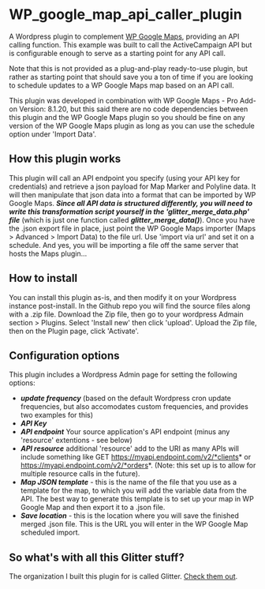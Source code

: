 # WP_google_map_api_caller_plugin
A Wordpress plugin to complement [WP Google Maps](https://www.wpgmaps.com/), providing an API calling function.  This example was built to call the ActiveCampaign API but is configurable enough to serve as a starting point for any API call.

Note that this is not provided as a plug-and-play ready-to-use plugin, but rather as starting point that should save you a ton of time if you are looking to schedule updates to a WP Google Maps map based on an API call.

This plugin was developed in combination with WP Google Maps - Pro Add-on Version: 8.1.20, but this said there are no code dependencies between this plugin and the WP Google Maps plugin so you should be fine on any version of the WP Google Maps plugin as long as you can use the schedule option under 'Import Data'.

## How this plugin works
This plugin will call an API endpoint you specify (using your API key for credentials) and retrieve a json payload for Map Marker and Polyline data.
It will then manipulate that json data into a format that can be imported by WP Google Maps. ***Since all API data is structured differently, you will need to write this transformation script yourself in the 'glitter_merge_data.php' file*** (which is just one function called ***glitter_merge_data()***).
Once you have the .json export file in place, just point the WP Google Maps importer (Maps > Advanced > Import Data) to the file url.  Use 'import via url' and set it on a schedule.  And yes, you will be importing a file off the same server that hosts the Maps plugin...

## How to install
You can install this plugin as-is, and then modify it on your Wordpress instance post-install.  In the Github repo you will find the source files along with a .zip file.  Download the Zip file, then go to your wordpress Admain section > Plugins.  Select 'Install new' then click 'upload'.  Upload the Zip file, then on the Plugin page, click 'Activate'.

## Configuration options
This plugin includes a Wordpress Admin page for setting the following options:
- ***update frequency*** (based on the default Wordpress cron update frequencies, but also accomodates custom frequencies, and provides two examples for this)
- ***API Key***
- ***API endpoint***  Your source application's API endpoint (minus any 'resource' extentions - see below)
-  ***API resource*** additional 'resource' add to the URI as many APIs will include something like GET https://myapi.endpoint.com/v2/*clients* or https://myapi.endpoint.com/v2/*orders*.  (Note: this set up is to allow for multiple resource calls in the future).
- ***Map JSON template*** - this is the name of the file that you use as a template for the map, to which you will add the variable data from the API.  The best way to generate this template is to set up your map in WP Google Map and then export it to a .json file.
- ***Save location*** - this is the location where you will save the finished merged .json file.  This is the URL you will enter in the WP Google Map scheduled import.

## So what's with all this Glitter stuff?
The organization I built this plugin for is called Glitter. [Check them out](https://getglitterapp.com).
